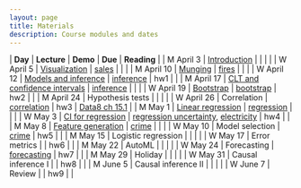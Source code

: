 ```yaml
---
layout: page
title: Materials
description: Course modules and dates
---
```


| **Day** | **Lecture** | **Demo** | **Due** | **Reading** |
| M April 3 | [Introduction](lectures/intro.pdf) |  |  |  |
| W April 5 | [Visualization](lectures/eda.pdf) | [sales](https://colab.research.google.com/github/stanford-mse-125/demos/blob/main/sales.ipynb) |  |  |
| M April 10 | [Munging](lectures/munging.pdf)                                       | [fires](https://colab.research.google.com/github/stanford-mse-125/demos/blob/main/fires.ipynb) |     |         |
| W April 12 | [Models and inference](lectures/inference.pdf)                          | [inference](https://colab.research.com/github/stanford-mse-125/demos/blob/main/inference.ipynb) | hw1    |         |
| M April 17 | [CLT and confidence intervals](lectures/inference.pdf)                  | [inference](https://colab.research.com/github/stanford-mse-125/demos/blob/main/inference.ipynb) |     |         |
| W April 19 | [Bootstrap](lectures/bootstrap.pdf)                                     | [bootstrap](https://colab.research.google.com/github/stanford-mse-125/demos/blob/main/bootstrap.ipynb)   |  hw2   |         |
| M April 24 | Hypothesis tests                              |      |     |         |
| W April 26 | Correlation                                   | [correlation](https://colab.research.google.com/github/stanford-mse-125/demos/blob/main/correlation.ipynb)     |  hw3   | [Data8 ch 15.1](https://inferentialthinking.com/chapters/15/1/Correlation.html)        |
| M May 1    | [Linear regression](lectures/linear.pdf)                             | [regression](https://colab.research.com/github/stanford-mse-125/demos/blob/main/regression.ipynb) |     |         |
| W May 3    | [CI for regression](lectures/linear.pdf)                             | [regression uncertainty](https://colab.research.com/github/stanford-mse-125/demos/blob/main/regression-uncertainty.ipynb), [electricity](https://colab.research.com/github/stanford-mse-125/demos/blob/main/electricity.ipynb) |  hw4   |         |
| M May 8    | [Feature generation](lectures/feature_engineering.pdf)                            | [crime](https://colab.research.com/github/stanford-mse-125/demos/blob/main/crime.ipynb) |     |         |
| W May 10   | Model selection                               | [crime](https://colab.research.com/github/stanford-mse-125/demos/blob/main/crime.ipynb) | hw5    |         |
| M May 15   | Logistic regression                           |      |     |         |
| W May 17   | Error metrics                                   |      | hw6    |         |
| M May 22   | AutoML                                |      |     |         |
| W May 24   | Forecasting                                | [forecasting](https://colab.research.com/github/stanford-mse-125/demos/blob/main/forecasting.ipynb) | hw7    |         |
| M May 29   | Holiday                                       |      |     |         |
| W May 31   | Causal inference I                            |      | hw8    |         |
| M June 5   | Causal inference II                           |      |     |         |
| W June 7   | Review                                        |      | hw9    |         |
